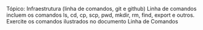 Tópico: Infraestrutura (linha de comandos, git e github)
Linha de comandos incluem os comandos ls, cd, cp, scp, pwd, mkdir, rm, find, export e outros. Exercite os comandos ilustrados no documento Linha de Comandos

